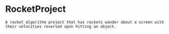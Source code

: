 # RocketProject
    A rocket algorithm project that has rockets wander about a screen with their velocities reversed upon hitting an object. 
